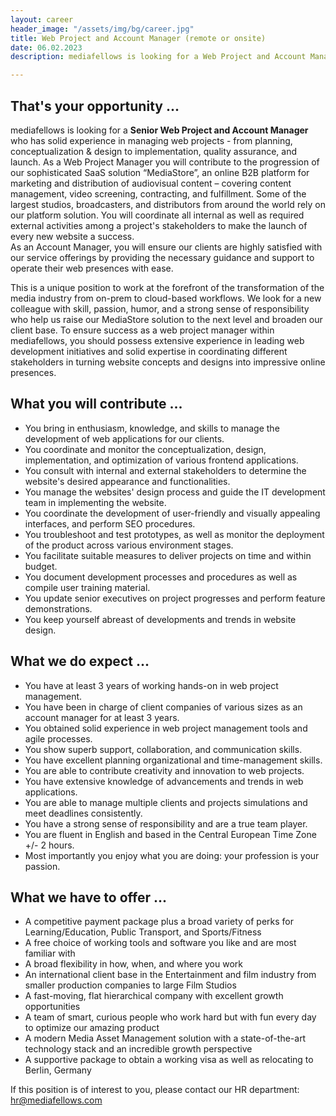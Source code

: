 ```yaml
---
layout: career
header_image: "/assets/img/bg/career.jpg"
title: Web Project and Account Manager (remote or onsite)
date: 06.02.2023
description: mediafellows is looking for a Web Project and Account Manager to oversee and coordinate the development of MediaStore client website projects from the inception stage to the live online deployment and the ongoing support and operation thereof. In this position you collaborate with all stakeholders on the scope of web-based projects, lead teams in the conceptualization, design, and development of web applications, ensure high-quality deliveries, as well as prepare project status reports. After a website's productive launch, you will support the client with its website's operations, maintenance, and further development.<br>If desired, we will support you to obtain a working visa and provide your relocation to Berlin if you intend to move to Germany's highly vibrant capital city.

---
```


<div class="job-details mb-40">
        
<h2>That's your opportunity ...</h2>
          <p>
mediafellows is looking for a <strong>Senior Web Project and Account Manager</strong> who has solid experience in managing web projects - from planning, conceptualization & design to implementation, quality assurance, and launch. As a Web Project Manager you will contribute to the progression of our sophisticated SaaS solution “MediaStore”, an online B2B platform for marketing and distribution of audiovisual content – covering content management, video screening, contracting, and fulfillment. Some of the largest studios, broadcasters, and distributors from around the world rely on our platform solution. You will coordinate all internal as well as required external activities among a project's stakeholders to make the launch of every new website a success.<br>
As an Account Manager, you will ensure our clients are highly satisfied with our service offerings by providing the necessary guidance and support to operate their web presences with ease. 
        </p>
        <p>
This is a unique position to work at the forefront of the transformation of the media industry from on-prem to cloud-based workflows. We look for a new colleague with skill, passion, humor, and a strong sense of responsibility who help us raise our MediaStore solution to the next level and broaden our client base. To ensure success as a web project manager within mediafellows, you should possess extensive experience in leading web development initiatives and solid expertise in coordinating different stakeholders in turning website concepts and designs into impressive online presences.
        </p>
        <p>
<h2>What you will contribute ...</h2>
<ul>
  <li>You bring in enthusiasm, knowledge, and skills to manage the development of web applications for our clients.</li>
  <li>You coordinate and monitor the conceptualization, design, implementation, and optimization of various frontend applications.</li>
  <li>You consult with internal and external stakeholders to determine the website's desired appearance and functionalities.</li>
  <li>You manage the websites' design process and guide the IT development team in implementing the website.</li>
  <li>You coordinate the development of user-friendly and visually appealing interfaces, and perform SEO procedures.</li>
  <li>You troubleshoot and test prototypes, as well as monitor the deployment of the product across various environment stages.</li>
  <li>You facilitate suitable measures to deliver projects on time and within budget.</li>
  <li>You document development processes and procedures as well as compile user training material.</li>
  <li>You update senior executives on project progresses and perform feature demonstrations.</li>
  <li>You keep yourself abreast of developments and trends in website design.</li>
</ul>
</p>

<p>
<h2>What we do expect ...</h2>
<ul>
  <li>You have at least 3 years of working hands-on in web project management.</li>
  <li>You have been in charge of client companies of various sizes as an account manager for at least 3 years.</li>
  <li>You obtained solid experience in web project management tools and agile processes.</li>
  <li>You show superb support, collaboration, and communication skills.</li>
  <li>You have excellent planning organizational and time-management skills.</li>
  <li>You are able to contribute creativity and innovation to web projects.</li>
  <li>You have extensive knowledge of advancements and trends in web applications.</li>
  <li>You are able to manage multiple clients and projects simulations and meet deadlines consistently.</li>
  <li>You have a strong sense of responsibility and are a true team player.</li>
  <li>You are fluent in English and based in the Central European Time Zone +/- 2 hours.</li>
  <li>Most importantly you enjoy what you are doing: your profession is your passion.</li>
</ul>
</p>

<p>
<h2>What we have to offer ...</h2>
<ul>
  <li>A competitive payment package plus a broad variety of perks for Learning/Education, Public Transport, and Sports/Fitness</li>
  <li>A free choice of working tools and software you like and are most familiar with</li>
  <li>A broad flexibility in how, when, and where you work</li>
  <li>An international client base in the Entertainment and film industry from smaller production companies to large Film Studios</li>
  <li>A fast-moving, flat hierarchical company with excellent growth opportunities</li>
  <li>A team of smart, curious people who work hard but with fun every day to optimize our amazing product</li>
  <li>A modern Media Asset Management solution with a state-of-the-art technology stack and an incredible growth perspective</li>
  <li>A supportive package to obtain a working visa as well as relocating to Berlin, Germany</li>
</ul>
</p>
<p>
If this position is of interest to you, please contact our HR department: <a href="mailto:hr@mediafellows.com?subject=mediafellows - {{page.title}}">hr@mediafellows.com</a>
</p>

</div>